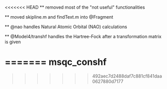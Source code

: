 <<<<<<< HEAD
** removed most of the "not useful" functionalities

** moved skipline.m and findText.m into @Fragment

** @nao handles Natural Atomic Orbital (NAO) calculations

** @Model4/transhf handles the Hartree-Fock after a transformation matrix is given

=======
msqc_conshf
===========
>>>>>>> 492aec7d2488daf7c881cf841daa0627880d7177
